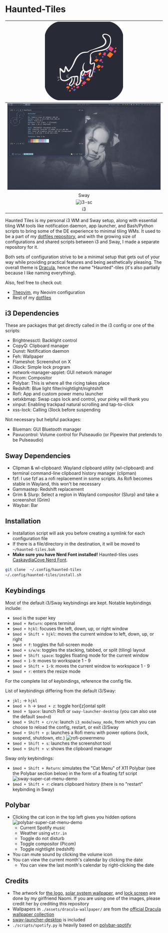# Haunted-Tiles

| <img src="./assets/haunted-tiles-logo.png" width="250" alt="Haunted Tiles logo"> |
| :--: |
| ![sway-sc](./assets/sway-sc.png) |
| Sway |
| ![i3-sc](./assets/i3-sc.png) |
| i3 |


Haunted Tiles is my personal i3 WM and Sway setup, along with essential tiling WM tools like notification daemon, app launcher, and Bash/Python scripts to bring some of the DE experience to minimal tiling WMs.
It used to be a part of my [dotfiles repository](https://github.com/theopn/dotfile), and with the growing size of configurations and shared scripts between i3 and Sway, I made a separate repository for it.

Both sets of configuration strive to be a minimal setup that gets out of your way while providing practical features and being aesthetically pleasing.
The overall theme is [Dracula](https://draculatheme.com/contribute), hence the name "Haunted"-tiles (it's also partially because I like naming everything).

Also, feel free to check out:

- [Theovim](https://github.com/theopn/theovim/), my Neovim configuration
- Rest of my [dotfiles](https://github.com/theopn/dotfiles)

## i3 Dependencies

These are packages that get directly called in the i3 config or one of the scripts:

- Brightnessctl: Backlight control
- CopyQ: Clipboard manager
- Dunst: Notification daemon
- Feh: Wallpaper
- Flameshot: Screenshot on X
- i3lock: Simple lock program
- network-manager-applet: GUI network manager
- Picom: Compositor
- Polybar: This is where all the ricing takes place
- Redshift: Blue light filter/nightlight/nightshift
- Rofi: App and custom power menu launcher
- setxkbmap: Swap caps lock and control, your pinky will thank you
- xinput: Enabling trackpad natural scrolling and tap-to-click
- xss-lock: Calling i3lock before suspending

Not necessary but helpful packages:

- Blueman: GUI Bluetooth manager
- Pavucontrol: Volume control for Pulseaudio (or Pipewire that pretends to be Pulseaudio)

## Sway Dependencies

- Clipman & wl-clipboard: Wayland clipboard utility (wl-clipboard) and terminal command-line clipboard history manager (clipman)
- fzf: I use fzf as a rofi replacement in some scripts. As Rofi becomes stable in Wayland, this won't be necessary
- Gammastep: Redshift replacement
- Grim & Slurp: Select a region in Wayland compositor (Slurp) and take a screenshot (Grim)
- Waybar: Bar

## Installation

- Installation script will ask you before creating a symlink for each configuration file
- If there is a file/directory in the destination, it will be moved to `~/haunted-tiles.bak`
- **Make sure you have Nerd Font installed!**
    Haunted-tiles uses [CaskaydiaCove Nerd Font](https://www.nerdfonts.com/font-downloads).

```bash
git clone  ~/.config/haunted-tiles
~/.config/haunted-tiles/install.sh
```

## Keybindings

Most of the default i3/Sway keybindings are kept. Notable keybindings include:

- `$mod` is the super key
- `$mod + Return`: opens terminal
- `$mod + hjkl`: focuses the left, down, up, or right window
- `$mod + Shift + hjkl`: moves the current window to left, down, up, or right
- `$mod + f`: toggles the full-screen mode
- `$mod + s/w/e`: toggles the stacking, tabbed, or split (tiling) layout
- `$mod + Shift space`: toggles floating mode for the current window
- `$mod + 1-9`: moves to workspace 1 - 9
- `$mod + Shift + 1-9`: moves the current window to workspace 1 - 9
- `$mod + r`: enters the resize mode

For the complete list of keybindings, reference the config file.

List of keybindings differing from the default i3/Sway:

- `jkl;` -> `hjkl`
- `$mod + h` -> `$mod + z`: toggle hori[z]ontal split
- `$mod + Space`: launch Rofi or `sway-launcher-desktop` (you can also use the default `$mod+d`)
- `$mod + Shift + c/r/e`: launch `i3_mode`/`sway_mode`, from which you can choose to reload the config, restart, or exit i3/Sway
- `$mod + Shift + p`: launches a Rofi menu with power options (lock, suspend, shutdown, etc.)
    ![rofi-powermenu](./assets/rofi-powermenu.png)
- `$mod + Shift + s`: launches the screenshot tool
- `$mod + Shift + v`: shows the clipboard manager

Sway only keybindings:

- `$mod + Shift + Return`: simulates the "Cat Menu" of X11 Polybar (see the Polybar section below) in the form of a floating fzf script
    ![sway-super-cat-menu-demo](./assets/sway-super-cat-menu-demo.png)
- `$mod + Shift + r`: clears clipboard history (there is no "restart" keybinding in Sway)

## Polybar

- Clicking the cat icon in the top left gives you hidden options
    ![polybar-super-cat-menu-demo](./assets/polybar-super-cat-menu-demo.png)
    - Current Spotify music
    - Weather using `wttr.in`
    - Toggle do not disturb
    - Toggle compositor (Picom)
    - Toggle nightlight (redshift)
- You can mute sound by clicking the volume icon
- You can view the current month's calendar by clicking the date
    - You can view the last month's calendar by right-clicking the date

## Credits

- The artwork for [the logo](./assets/haunted-tiles-logo.png), [solar system wallpaper](./assets/naomi-solarsys-draculafied.png), and [lock screen](./assets/naomi-solarsys-draculafied-lockscreen.png) are done by my girlfriend Naomi. If you are using one of the images, please credit her by crediting this repository
- Wallpapers in `./assets/dracula-wallpaper/` are from the [official Dracula wallpaper collection](https://github.com/dracula/dracula-theme)
- [sway-launcher-desktop](https://github.com/Biont/sway-launcher-desktop) is included
- `./scripts/spotify.py` is heavily based on [polybar-spotify](https://github.com/Jvanrhijn/polybar-spotify/blob/master/spotify_status.py)

